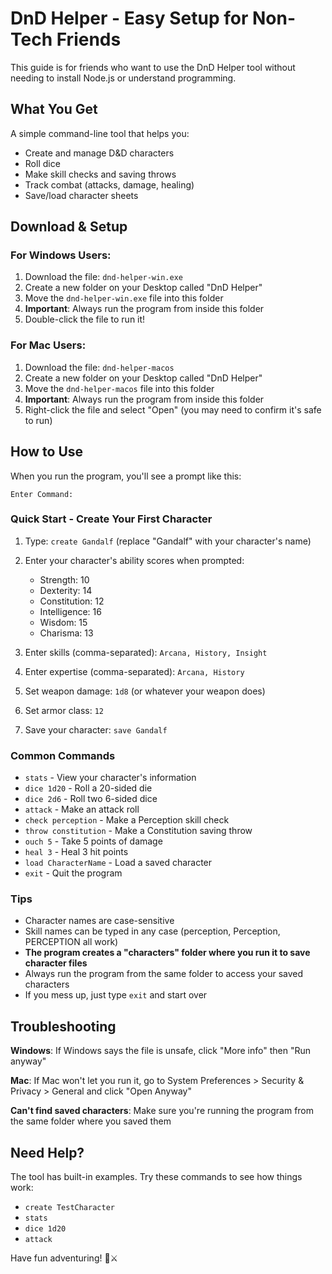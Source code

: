 # DnD Helper - Easy Setup for Non-Tech Friends

This guide is for friends who want to use the DnD Helper tool without needing to install Node.js or understand programming.

## What You Get

A simple command-line tool that helps you:
- Create and manage D&D characters
- Roll dice
- Make skill checks and saving throws
- Track combat (attacks, damage, healing)
- Save/load character sheets

## Download & Setup

### For Windows Users:
1. Download the file: `dnd-helper-win.exe`
2. Create a new folder on your Desktop called "DnD Helper"
3. Move the `dnd-helper-win.exe` file into this folder
4. **Important**: Always run the program from inside this folder
5. Double-click the file to run it!

### For Mac Users:
1. Download the file: `dnd-helper-macos`
2. Create a new folder on your Desktop called "DnD Helper"
3. Move the `dnd-helper-macos` file into this folder
4. **Important**: Always run the program from inside this folder
5. Right-click the file and select "Open" (you may need to confirm it's safe to run)

## How to Use

When you run the program, you'll see a prompt like this:
```
Enter Command: 
```

### Quick Start - Create Your First Character

1. Type: `create Gandalf` (replace "Gandalf" with your character's name)
2. Enter your character's ability scores when prompted:
   - Strength: 10
   - Dexterity: 14
   - Constitution: 12
   - Intelligence: 16
   - Wisdom: 15
   - Charisma: 13

3. Enter skills (comma-separated): `Arcana, History, Insight`
4. Enter expertise (comma-separated): `Arcana, History`
5. Set weapon damage: `1d8` (or whatever your weapon does)
6. Set armor class: `12`
7. Save your character: `save Gandalf`

### Common Commands

- `stats` - View your character's information
- `dice 1d20` - Roll a 20-sided die
- `dice 2d6` - Roll two 6-sided dice
- `attack` - Make an attack roll
- `check perception` - Make a Perception skill check
- `throw constitution` - Make a Constitution saving throw
- `ouch 5` - Take 5 points of damage
- `heal 3` - Heal 3 hit points
- `load CharacterName` - Load a saved character
- `exit` - Quit the program

### Tips

- Character names are case-sensitive
- Skill names can be typed in any case (perception, Perception, PERCEPTION all work)
- **The program creates a "characters" folder where you run it to save character files**
- Always run the program from the same folder to access your saved characters
- If you mess up, just type `exit` and start over

## Troubleshooting

**Windows**: If Windows says the file is unsafe, click "More info" then "Run anyway"

**Mac**: If Mac won't let you run it, go to System Preferences > Security & Privacy > General and click "Open Anyway"

**Can't find saved characters**: Make sure you're running the program from the same folder where you saved them

## Need Help?

The tool has built-in examples. Try these commands to see how things work:
- `create TestCharacter`
- `stats`
- `dice 1d20`
- `attack`

Have fun adventuring! 🎲⚔️
